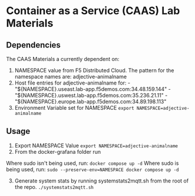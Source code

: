 # Container as a Service (CAAS) Lab Materials

## Dependencies
The CAAS Materials a currently dependent on:
1. NAMESPACE value from F5 Distributed Cloud. The pattern for the namespace names are: adjective-animalname
2. Host file entries for adjective-animalname for:
        - "${NAMESPACE}.useast.lab-app.f5demos.com:34.48.159.144"
        - "${NAMESPACE}.uswest.lab-app.f5demos.com:35.236.21.11"
        - "${NAMESPACE}.europe.lab-app.f5demos.com:34.89.198.113"
3. Environment Variable set for NAMESPACE
  `export NAMESPACE=adjective-animalname`

## Usage
1. Export NAMESPACE Value
  `export NAMESPACE=adjective-animalname`
2. From the docker-grafana folder run

  Where sudo isn't being used, run:
  `docker compose up -d`
  Where sudo is being used, run:
  `sudo --preserve-env=NAMESPACE docker compose up -d`

3. Generate system stats by running systemstats2mqtt.sh from the root of the repo.
  `./systemstats2mqtt.sh`



